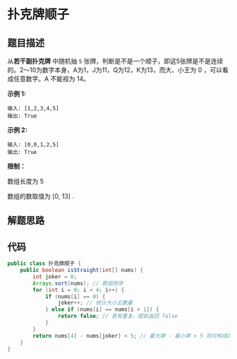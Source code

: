 # 扑克牌顺子



## 题目描述

从**若干副扑克牌** 中随机抽 `5` 张牌，判断是不是一个顺子，即这5张牌是不是连续的。2～10为数字本身，A为1，J为11，Q为12，K为13，而大、小王为 0 ，可以看成任意数字。A 不能视为 14。



**示例 1:**

```
输入: [1,2,3,4,5]
输出: True
```

**示例 2:**

```
输入: [0,0,1,2,5]
输出: True
```

**限制：**

数组长度为 5

数组的数取值为 [0, 13] .



## 解题思路





## 代码

```java
public class 扑克牌顺子 {
    public boolean isStraight(int[] nums) {
        int joker = 0;
        Arrays.sort(nums); // 数组排序
        for (int i = 0; i < 4; i++) {
            if (nums[i] == 0) {
                joker++; // 统计大小王数量
            } else if (nums[i] == nums[i + 1]) {
                return false; // 若有重复，提前返回 false
            }
        }
        return nums[4] - nums[joker] < 5; // 最大牌 - 最小牌 < 5 则可构成顺子
    }
}
```

